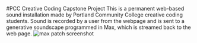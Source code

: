 #PCC Creative Coding Capstone Project
This is a permanent web-based sound installation made by Portland Community College creative coding students. Sound is recorded by a user from the webpage and is sent to a generative soundscape programmed in Max, which is streamed back to the web page.
![max patch screenshot](https://github.com/edubz/CapStoneServer/screenshot)